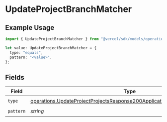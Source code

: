 # UpdateProjectBranchMatcher

## Example Usage

```typescript
import { UpdateProjectBranchMatcher } from "@vercel/sdk/models/operations/updateproject.js";

let value: UpdateProjectBranchMatcher = {
  type: "equals",
  pattern: "<value>",
};
```

## Fields

| Field                                                                                                                                                                    | Type                                                                                                                                                                     | Required                                                                                                                                                                 | Description                                                                                                                                                              |
| ------------------------------------------------------------------------------------------------------------------------------------------------------------------------ | ------------------------------------------------------------------------------------------------------------------------------------------------------------------------ | ------------------------------------------------------------------------------------------------------------------------------------------------------------------------ | ------------------------------------------------------------------------------------------------------------------------------------------------------------------------ |
| `type`                                                                                                                                                                   | [operations.UpdateProjectProjectsResponse200ApplicationJSONResponseBodyType](../../models/operations/updateprojectprojectsresponse200applicationjsonresponsebodytype.md) | :heavy_check_mark:                                                                                                                                                       | N/A                                                                                                                                                                      |
| `pattern`                                                                                                                                                                | *string*                                                                                                                                                                 | :heavy_check_mark:                                                                                                                                                       | N/A                                                                                                                                                                      |